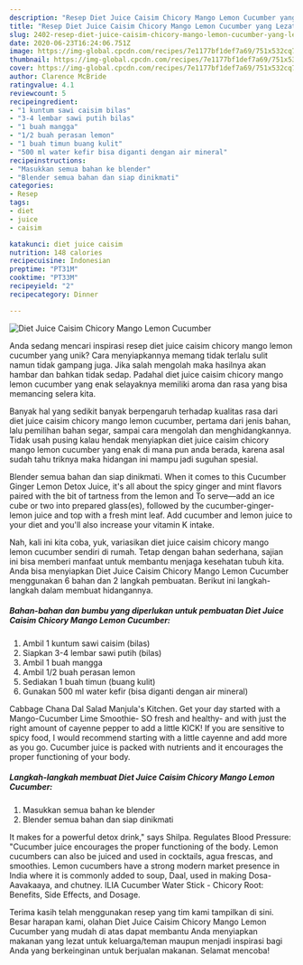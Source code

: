 ```yaml
---
description: "Resep Diet Juice Caisim Chicory Mango Lemon Cucumber yang Lezat"
title: "Resep Diet Juice Caisim Chicory Mango Lemon Cucumber yang Lezat"
slug: 2402-resep-diet-juice-caisim-chicory-mango-lemon-cucumber-yang-lezat
date: 2020-06-23T16:24:06.751Z
image: https://img-global.cpcdn.com/recipes/7e1177bf1def7a69/751x532cq70/diet-juice-caisim-chicory-mango-lemon-cucumber-foto-resep-utama.jpg
thumbnail: https://img-global.cpcdn.com/recipes/7e1177bf1def7a69/751x532cq70/diet-juice-caisim-chicory-mango-lemon-cucumber-foto-resep-utama.jpg
cover: https://img-global.cpcdn.com/recipes/7e1177bf1def7a69/751x532cq70/diet-juice-caisim-chicory-mango-lemon-cucumber-foto-resep-utama.jpg
author: Clarence McBride
ratingvalue: 4.1
reviewcount: 5
recipeingredient:
- "1 kuntum sawi caisim bilas"
- "3-4 lembar sawi putih bilas"
- "1 buah mangga"
- "1/2 buah perasan lemon"
- "1 buah timun buang kulit"
- "500 ml water kefir bisa diganti dengan air mineral"
recipeinstructions:
- "Masukkan semua bahan ke blender"
- "Blender semua bahan dan siap dinikmati"
categories:
- Resep
tags:
- diet
- juice
- caisim

katakunci: diet juice caisim 
nutrition: 148 calories
recipecuisine: Indonesian
preptime: "PT31M"
cooktime: "PT33M"
recipeyield: "2"
recipecategory: Dinner

---
```



![Diet Juice Caisim Chicory Mango Lemon Cucumber](https://img-global.cpcdn.com/recipes/7e1177bf1def7a69/751x532cq70/diet-juice-caisim-chicory-mango-lemon-cucumber-foto-resep-utama.jpg)

Anda sedang mencari inspirasi resep diet juice caisim chicory mango lemon cucumber yang unik? Cara menyiapkannya memang tidak terlalu sulit namun tidak gampang juga. Jika salah mengolah maka hasilnya akan hambar dan bahkan tidak sedap. Padahal diet juice caisim chicory mango lemon cucumber yang enak selayaknya memiliki aroma dan rasa yang bisa memancing selera kita.

Banyak hal yang sedikit banyak berpengaruh terhadap kualitas rasa dari diet juice caisim chicory mango lemon cucumber, pertama dari jenis bahan, lalu pemilihan bahan segar, sampai cara mengolah dan menghidangkannya. Tidak usah pusing kalau hendak menyiapkan diet juice caisim chicory mango lemon cucumber yang enak di mana pun anda berada, karena asal sudah tahu triknya maka hidangan ini mampu jadi suguhan spesial.

Blender semua bahan dan siap dinikmati. When it comes to this Cucumber Ginger Lemon Detox Juice, it&#39;s all about the spicy ginger and mint flavors paired with the bit of tartness from the lemon and To serve—add an ice cube or two into prepared glass(es), followed by the cucumber-ginger-lemon juice and top with a fresh mint leaf. Add cucumber and lemon juice to your diet and you&#39;ll also increase your vitamin K intake.


Nah, kali ini kita coba, yuk, variasikan diet juice caisim chicory mango lemon cucumber sendiri di rumah. Tetap dengan bahan sederhana, sajian ini bisa memberi manfaat untuk membantu menjaga kesehatan tubuh kita. Anda bisa menyiapkan Diet Juice Caisim Chicory Mango Lemon Cucumber menggunakan 6 bahan dan 2 langkah pembuatan. Berikut ini langkah-langkah dalam membuat hidangannya.

<!--inarticleads1-->

##### Bahan-bahan dan bumbu yang diperlukan untuk pembuatan Diet Juice Caisim Chicory Mango Lemon Cucumber:

1. Ambil 1 kuntum sawi caisim (bilas)
1. Siapkan 3-4 lembar sawi putih (bilas)
1. Ambil 1 buah mangga
1. Ambil 1/2 buah perasan lemon
1. Sediakan 1 buah timun (buang kulit)
1. Gunakan 500 ml water kefir (bisa diganti dengan air mineral)


Cabbage Chana Dal Salad Manjula&#39;s Kitchen. Get your day started with a Mango-Cucumber Lime Smoothie- SO fresh and healthy- and with just the right amount of cayenne pepper to add a little KICK! If you are sensitive to spicy food, I would recommend starting with a little cayenne and add more as you go. Cucumber juice is packed with nutrients and it encourages the proper functioning of your body. 

<!--inarticleads2-->

##### Langkah-langkah membuat Diet Juice Caisim Chicory Mango Lemon Cucumber:

1. Masukkan semua bahan ke blender
1. Blender semua bahan dan siap dinikmati


It makes for a powerful detox drink,&#34; says Shilpa. Regulates Blood Pressure: &#34;Cucumber juice encourages the proper functioning of the body. Lemon cucumbers can also be juiced and used in cocktails, agua frescas, and smoothies. Lemon cucumbers have a strong modern market presence in India where it is commonly added to soup, Daal, used in making Dosa-Aavakaaya, and chutney. ILIA Cucumber Water Stick - Chicory Root: Benefits, Side Effects, and Dosage. 

Terima kasih telah menggunakan resep yang tim kami tampilkan di sini. Besar harapan kami, olahan Diet Juice Caisim Chicory Mango Lemon Cucumber yang mudah di atas dapat membantu Anda menyiapkan makanan yang lezat untuk keluarga/teman maupun menjadi inspirasi bagi Anda yang berkeinginan untuk berjualan makanan. Selamat mencoba!
